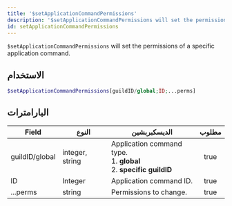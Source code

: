 ```yaml
---
title: '$setApplicationCommandPermissions'
description: '$setApplicationCommandPermissions will set the permissions of a specific application command.'
id: setApplicationCommandPermissions
---
```


`$setApplicationCommandPermissions` will set the permissions of a specific application command.

## الاستخدام

```php
$setApplicationCommandPermissions[guildID/global;ID;...perms]
```

## البارامترات

| Field          | النوع           | الديسكبربشين                                                                            | مطلوب |
| -------------- | --------------- | --------------------------------------------------------------------------------------- |:-----:|
| guildID/global | integer, string | Application command type. <br/> 1. **global** <br/> 2. **specific guildID** | true  |
| ID             | Integer         | Application command ID.                                                                 | true  |
| ...perms       | string          | Permissions to change.                                                                  | true  |